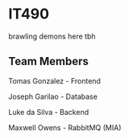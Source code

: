 # IT490

brawling demons here tbh


## Team Members

Tomas Gonzalez - Frontend

Joseph Garilao - Database

Luke da Silva - Backend

Maxwell Owens - RabbitMQ (MIA)